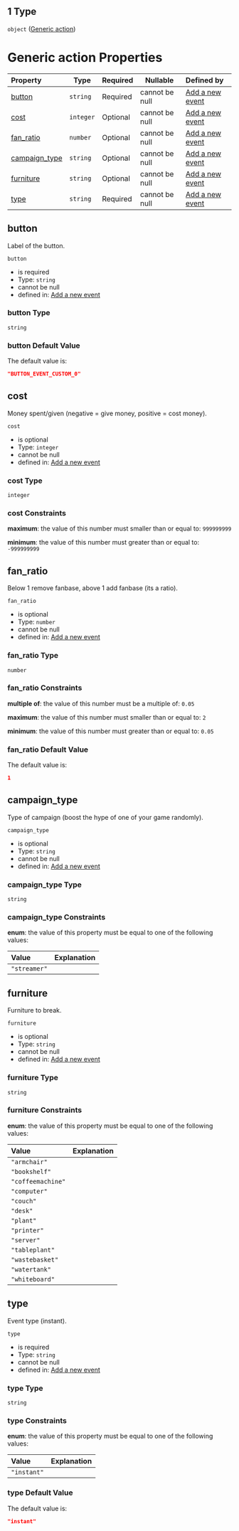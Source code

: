 ## 1 Type

`object` ([Generic action](add-event-anyof-random-event-properties-actions-items-anyof-generic-action.md))

# Generic action Properties

| Property                        | Type      | Required | Nullable       | Defined by                                                                                                                                                                                                    |
| :------------------------------ | --------- | -------- | -------------- | :------------------------------------------------------------------------------------------------------------------------------------------------------------------------------------------------------------ |
| [button](#button)               | `string`  | Required | cannot be null | [Add a new event](add-event-anyof-random-event-properties-actions-items-anyof-generic-action-properties-button.md "add-event.json#/anyOf/0/properties/actions/items/anyOf/1/properties/button")               |
| [cost](#cost)                   | `integer` | Optional | cannot be null | [Add a new event](add-event-anyof-random-event-properties-actions-items-anyof-generic-action-properties-cost.md "add-event.json#/anyOf/0/properties/actions/items/anyOf/1/properties/cost")                   |
| [fan_ratio](#fan_ratio)         | `number`  | Optional | cannot be null | [Add a new event](add-event-anyof-random-event-properties-actions-items-anyof-generic-action-properties-fan_ratio.md "add-event.json#/anyOf/0/properties/actions/items/anyOf/1/properties/fan_ratio")         |
| [campaign_type](#campaign_type) | `string`  | Optional | cannot be null | [Add a new event](add-event-anyof-random-event-properties-actions-items-anyof-generic-action-properties-campaign_type.md "add-event.json#/anyOf/0/properties/actions/items/anyOf/1/properties/campaign_type") |
| [furniture](#furniture)         | `string`  | Optional | cannot be null | [Add a new event](add-event-anyof-random-event-properties-actions-items-anyof-generic-action-properties-furniture.md "add-event.json#/anyOf/0/properties/actions/items/anyOf/1/properties/furniture")         |
| [type](#type)                   | `string`  | Required | cannot be null | [Add a new event](add-event-anyof-random-event-properties-actions-items-anyof-generic-action-properties-type.md "add-event.json#/anyOf/0/properties/actions/items/anyOf/1/properties/type")                   |

## button

Label of the button.


`button`

-   is required
-   Type: `string`
-   cannot be null
-   defined in: [Add a new event](add-event-anyof-random-event-properties-actions-items-anyof-generic-action-properties-button.md "add-event.json#/anyOf/0/properties/actions/items/anyOf/1/properties/button")

### button Type

`string`

### button Default Value

The default value is:

```json
"BUTTON_EVENT_CUSTOM_0"
```

## cost

Money spent/given (negative = give money, positive = cost money).


`cost`

-   is optional
-   Type: `integer`
-   cannot be null
-   defined in: [Add a new event](add-event-anyof-random-event-properties-actions-items-anyof-generic-action-properties-cost.md "add-event.json#/anyOf/0/properties/actions/items/anyOf/1/properties/cost")

### cost Type

`integer`

### cost Constraints

**maximum**: the value of this number must smaller than or equal to: `999999999`

**minimum**: the value of this number must greater than or equal to: `-999999999`

## fan_ratio

Below 1 remove fanbase, above 1 add fanbase (its a ratio).


`fan_ratio`

-   is optional
-   Type: `number`
-   cannot be null
-   defined in: [Add a new event](add-event-anyof-random-event-properties-actions-items-anyof-generic-action-properties-fan_ratio.md "add-event.json#/anyOf/0/properties/actions/items/anyOf/1/properties/fan_ratio")

### fan_ratio Type

`number`

### fan_ratio Constraints

**multiple of**: the value of this number must be a multiple of: `0.05`

**maximum**: the value of this number must smaller than or equal to: `2`

**minimum**: the value of this number must greater than or equal to: `0.05`

### fan_ratio Default Value

The default value is:

```json
1
```

## campaign_type

Type of campaign (boost the hype of one of your game randomly).


`campaign_type`

-   is optional
-   Type: `string`
-   cannot be null
-   defined in: [Add a new event](add-event-anyof-random-event-properties-actions-items-anyof-generic-action-properties-campaign_type.md "add-event.json#/anyOf/0/properties/actions/items/anyOf/1/properties/campaign_type")

### campaign_type Type

`string`

### campaign_type Constraints

**enum**: the value of this property must be equal to one of the following values:

| Value        | Explanation |
| :----------- | ----------- |
| `"streamer"` |             |

## furniture

Furniture to break.


`furniture`

-   is optional
-   Type: `string`
-   cannot be null
-   defined in: [Add a new event](add-event-anyof-random-event-properties-actions-items-anyof-generic-action-properties-furniture.md "add-event.json#/anyOf/0/properties/actions/items/anyOf/1/properties/furniture")

### furniture Type

`string`

### furniture Constraints

**enum**: the value of this property must be equal to one of the following values:

| Value             | Explanation |
| :---------------- | ----------- |
| `"armchair"`      |             |
| `"bookshelf"`     |             |
| `"coffeemachine"` |             |
| `"computer"`      |             |
| `"couch"`         |             |
| `"desk"`          |             |
| `"plant"`         |             |
| `"printer"`       |             |
| `"server"`        |             |
| `"tableplant"`    |             |
| `"wastebasket"`   |             |
| `"watertank"`     |             |
| `"whiteboard"`    |             |

## type

Event type (instant).


`type`

-   is required
-   Type: `string`
-   cannot be null
-   defined in: [Add a new event](add-event-anyof-random-event-properties-actions-items-anyof-generic-action-properties-type.md "add-event.json#/anyOf/0/properties/actions/items/anyOf/1/properties/type")

### type Type

`string`

### type Constraints

**enum**: the value of this property must be equal to one of the following values:

| Value       | Explanation |
| :---------- | ----------- |
| `"instant"` |             |

### type Default Value

The default value is:

```json
"instant"
```
